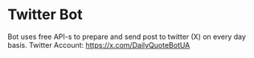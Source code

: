 # Twitter Bot

Bot uses free API-s to prepare and send post to twitter (X) on every day basis.
Twitter Account: https://x.com/DailyQuoteBotUA

